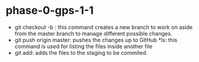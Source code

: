 # phase-0-gps-1-1

* git checkout -b : this command creates a new branch to work on aside from the master branch to manage different possible changes.
* git push origin master: pushes the changes up to GitHub
*ls: this command is used for listing the files inside another file
* git add: adds the files to the staging to be commited.